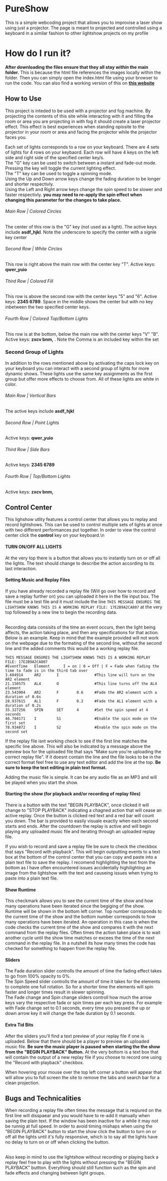 # PureShow
 This is a simple webcoding project that allows you to improvise a laser show using just a projector. The page is meant to projected and controlled using a keyboard in a similar fashion to other lightshow projects on my profile

# How do I run it?
**After downloading the files ensure that they all stay _within_ the main folder.** 
This is because the html file references the images locally within the folder. Then you can simply open the index.html file using your browser to run the code. You can also find a working version of this on [**this website**](https://pureshow-projector.netlify.app/)

## How to Use
This project is inteded to be used with a projector and fog machine. By projecting the contents of this site while interacting with it and filling the room or area you are projecting in with fog it should create a laser projector effect. This effect is best experiences when standing opissite to the projector in your room or area and facing the projector while the projector faces you. <br/>

Each set of lights corresponds to a row on your keyboard. There are 4 sets of lights for 4 rows on your keybaord. Each row will have 4 keys on the left side and right side of the specified center key/s.<br/>
The "G" key can be used to switch between a instant and fade-out mode. Pressing the key will toggle the current lighting effect.<br/>
The "T" key can be used to toggle a spinning mode.<br/>
Using the Up and Down arrow keys change the fading duration to be longer and shorter respectivly.<br/>
Using the Left and Right arrow keys change the spin speed to be slower and faster respectivly. **you may need to re-apply the spin effect when changing this parameter for the changes to take place.**<br/>

###### Main Row | Colored Circles
The center of this row is the "G" key (not used as a light). The active keys include **asdf_hjkl**. Note the underscore to specify the center with a signle key center<br/>

###### Second Row | White Circles
This row is right above the main row with the center key "T". Active keys: **qwer_yuio**<br/>

###### Third Row | Colored Fill
This row is above the second row with the center keys "5" and "6". Active keys: **2345 6789**. Space in the middle shows the center but with no key inbetween the two specified center keys.<br/>

###### Fourth Row | Colored Top/Bottom Lights
This row is at the bottom, below the main row with the center keys "V" "B". Active keys: **zxcv bnm,** . Note the Comma is an included key within the set<br/>

### Second Group of Lights
In addition to the rows mentioned above by activating the caps lock key on your keyboard you can interact with a second group of lights for more dynamic shows. These lights use the same key assignments as the first group but offer more effects to choose from. All of these lights are white in color.<br/>

###### Main Row | Vertical Bars
The active keys include **asdf_hjkl**<br/>

###### Second Row | Point Lights
Active keys: **qwer_yuio**<br/>

###### Third Row | Side Bars
Active keys: **2345 6789**<br/>

###### Fourth Row | Top/Bottom Lights
Active keys: **zxcv bnm,**<br/>

## Control Center
This lighshow utlity features a control center that allows you to replay and record lightshows. This can be used to control multiple sets of lights at once with two different performances put together. In order to view the control center click the **control** key on your keyboard.\n

#### TURN ON/OFF ALL LIGHTS
At the very top there is a button that allows you to instantly turn on or off all the lights. The text should change to describe the action according to its last interaction.<br/>

#### Setting Music and Replay Files
If you have already recorded a replay file (Will go over how to record and save a replay further on) you can uploaded it here in the file input box. The file must be a test file and it must include the line ```THIS MESSAGE ENSURES THE LIGHTSHOW KNOWS THIS IS A WORKING REPLAY FILE: 17E2B9A2CA807``` at the very top followed by a new line to begin the recording data. <br/><br/>

Recording data consisits of the time an event occurs, then the light being affects, the action taking place, and then any specifications for that action. Below is an example. Keep in mind that the example provided will not work on the webpage due to the formating of the second line, without the second line and the added comments this would be a working replay file.<br/>
```
THIS MESSAGE ENSURES THE LIGHTSHOW KNOWS THIS IS A WORKING REPLAY FILE: 17E2B9A2CA807
#EventTime	 Element	  I = on | 0 = Off | F = Fade when fading the time to fade is in the third tab over
3.604914     AR2       I                #This line will turn on the AR2 element
21.150575    AL4       O                #This line turns off the AL4 element
23.543904    AR2       F        0.6     #Fade the AR2 element with a duration of 0.6s
28.937615    AL1       F        0.2     #Fade the AL1 element with a duration of 0.2s
35.327256    SPIN      SET      4       #Set the spin speed at 4 seconds
46.704171    I         S1               #Enable the spin mode on the first set
78.934872    I         S2               #Enable the spin mode on the second set
```

If the replay file isnt working check to see if the first line matches the specific line above. This will also be indicated by a message above the preview box for the uploaded file that says "Make sure you're uploading the correct replay file". If it doesnt contain the line and the file looks to be in the correct format feel free to use any text editor and add the line at the top. **Be sure to keep the text editing in plain text format.**<br/>

Adding the music file is simple. It can be any audio file as an MP3 and will be played when you start the show.<br/>

#### Starting the show (for playback and/or recording of replay files)
There is a button with the text "BEGIN PLAYBACK", once clicked it will change to "STOP PLAYBACK" indicating a chagned action that will cease an active replay. Once the button is clicked red text and a red bar will count you down. The bar is provided to easily visuale exactly when each second starts and ends. After the countdown the replay is active and will begin playing any uploaded music file and iterating through an uploaded replay file.<br/>

If you wish to record and save a replay file be sure to check the checkbox that says "Record with playback". This will begin outputting events to a text box at the bottom of the control center that you can copy and paste into a plain text file to save the replay. I recomend highlighting the text from the bottom as I have often encountered issues accidentally highilighting an image from the lightshow with the text and causeing issues when trying to paste into a plain text file.<br/>

#### Show Runtime
This checkmark allows you to see the current time of the show and how many operations have been iterated since the begiging of the show. Runtime will be shown in the bottom left corner. Top number corresponds to the current time of the show and the bottom number corresponds to how many operations have been iterated. An operation in this case is when the code checks the current time of the show and compares it with the next command from the replay files. Often times the action taken place is to wait another cycle until the show time matches or excees the time of the next command in the replay file. In a nutshell its how many times the code has checked for something to happen from the replay file.<br/>

#### Sliders
The Fade duration slider controlls the amount of time the fading effect takes to go from 100% opacity to 0%.<br/>
The Spin Speed slider controlls the amount of time it takes for the elements to complete one full rotation. So for a shorter time the elements will spin faster and longer times result in slower spinning.<br/>
The Fade change and Spin change sliders controll how much the arrow keys vary the respective fade or spin times per each key press. For example with Fade change set to 0.1 seconds, every time you pressed the up or down arrow key it will change the fade duration by 0.1 seconds.<br/>

#### Extra Tid Bits
After the sliders you'll find a text preview of your replay file if one is uploaded. Below that there should be a player to preview an uploaded music file. **Be sure the music player is paused when starting the the show from the "BEGIN PLAYBACK" Button.** At the very bottom is a text box that will contain the output of a new replay file if you choose to record one using the "Record with playback" checkbox.<br/>

When hovering your mouse over the top left corner a button will appear that will allow you to full screen the site to remove the tabs and search bar for a clean projection.<br/>

## Bugs and Technicalities
When recording a replay file often times the message that is reqiured on the first line will disspaear and you would have to re-add it manually when saving the plain text. If the window has been inactive for a while it may not be runnig at full speed. In order to avoid timing mishaps when using the "BEGIN PLAYBACK" button to start the show click the button to turn on or off all the lights until it's fully responsive, which is to say all the lights have no delay to turn on or off when clicking the button. <br/><br/>

Also keep in mind to use the lightshow without recording or playing back a replay feel free to play with the lights without pressing the "BEGIN PLAYBACK" buttton. Everything should still function such as the spin and fade effects and changing between light groups.
